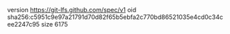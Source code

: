version https://git-lfs.github.com/spec/v1
oid sha256:c5951c9e97a21791d70d82f65b5ebfa2c770bd86521035e4cd0c34cee2247c95
size 6175
